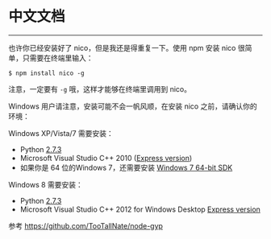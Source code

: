 # 中文文档

-----------

也许你已经安装好了 nico，但是我还是得重复一下。使用 npm 安装 nico 很简单，只需要在终端里输入：

```
$ npm install nico -g
```

注意，一定要有 ``-g`` 哦，这样才能够在终端里调用到 nico。

Windows 用户请注意，安装可能不会一帆风顺，在安装 nico 之前，请确认你的环境：

Windows XP/Vista/7 需要安装：

- Python [2.7.3](http://www.python.org/download/releases/2.7.3#download)
- Microsoft Visual Studio C++ 2010 ([Express version](http://go.microsoft.com/?linkid=9709949))
- 如果你是 64 位的Windows 7，还需要安装 [Windows 7 64-bit SDK](http://www.microsoft.com/en-us/download/details.aspx?id=8279)

Windows 8 需要安装：

- Python [2.7.3](http://www.python.org/download/releases/2.7.3#download)
- Microsoft Visual Studio C++ 2012 for Windows Desktop [Express version](http://go.microsoft.com/?linkid=9816758)

参考 <https://github.com/TooTallNate/node-gyp>

